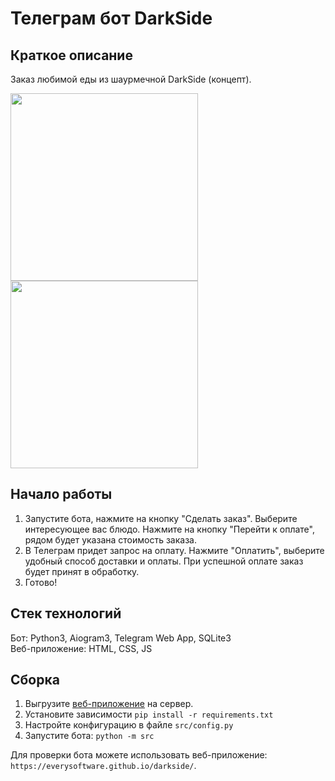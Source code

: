 # Телеграм бот DarkSide

## Краткое описание
Заказ любимой еды из шаурмечной DarkSide (концепт).

<img src="https://github.com/everysoftware/darkside-tg-bot/assets/22497421/16f9f9d8-716c-4ae6-bed5-0db7baccdc83" width="300" />  
<img src="https://github.com/everysoftware/darkside-tg-bot/assets/22497421/1736c1a6-397f-4571-b14a-a5a57d842661" width="300" />  

## Начало работы

1. Запустите бота, нажмите на кнопку "Сделать заказ". Выберите интересующее вас блюдо. Нажмите на кнопку "Перейти к оплате", рядом будет указана стоимость заказа.
2. В Телеграм придет запрос на оплату. Нажмите "Оплатить", выберите удобный способ доставки и оплаты. При успешной оплате заказ будет принят в обработку.
3. Готово!

## Стек технологий

Бот: Python3, Aiogram3, Telegram Web App, SQLite3  
Веб-приложение: HTML, CSS, JS  

## Сборка

1. Выгрузите [веб-приложение](https://github.com/everysoftware/everysoftware.github.io/tree/main/darkside) на сервер. 
2. Установите зависимости ```pip install -r requirements.txt```
3. Настройте конфигурацию в файле ```src/config.py```
4. Запустите бота: ```python -m src```

Для проверки бота можете использовать веб-приложение: ```https://everysoftware.github.io/darkside/```.
   
